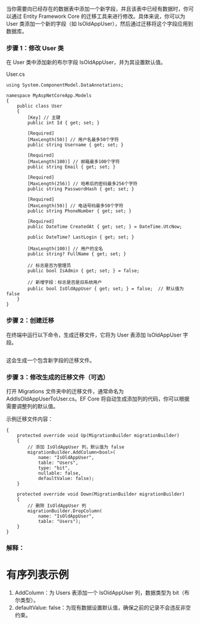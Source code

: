 当你需要向已经存在的数据表中添加一个新字段，并且该表中已经有数据时，你可以通过 Entity Framework Core 的迁移工具来进行修改。具体来说，你可以为 User 类添加一个新的字段（如 IsOldAppUser），然后通过迁移将这个字段应用到数据库。


### 步骤 1：修改 User 类
在 User 类中添加新的布尔字段 IsOldAppUser，并为其设置默认值。

User.cs

```using System;
using System.ComponentModel.DataAnnotations;

namespace MyAspNetCoreApp.Models
{
    public class User
    {
        [Key] // 主键
        public int Id { get; set; }

        [Required]
        [MaxLength(50)] // 用户名最多50个字符
        public string Username { get; set; }

        [Required]
        [MaxLength(100)] // 邮箱最多100个字符
        public string Email { get; set; }

        [Required]
        [MaxLength(256)] // 哈希后的密码最多256个字符
        public string PasswordHash { get; set; }

        [Required]
        [MaxLength(50)] // 电话号码最多50个字符
        public string PhoneNumber { get; set; }

        [Required]
        public DateTime CreatedAt { get; set; } = DateTime.UtcNow;

        public DateTime? LastLogin { get; set; }

        [MaxLength(100)] // 用户的全名
        public string? FullName { get; set; }

        // 标志是否为管理员
        public bool IsAdmin { get; set; } = false;

        // 新增字段：标志是否是旧系统用户
        public bool IsOldAppUser { get; set; } = false;  // 默认值为 false
    }
}
```

### 步骤 2：创建迁移
在终端中运行以下命令，生成迁移文件，它将为 User 表添加 IsOldAppUser 字段。
```dotnet ef migrations add AddIsOldAppUserToUser
```
这会生成一个包含新字段的迁移文件。

### 步骤 3：修改生成的迁移文件（可选）

打开 Migrations 文件夹中的迁移文件，通常命名为 AddIsOldAppUserToUser.cs。EF Core 将自动生成添加列的代码，你可以根据需要调整列的默认值。

示例迁移文件内容：

```public partial class AddIsOldAppUserToUser : Migration
{
    protected override void Up(MigrationBuilder migrationBuilder)
    {
        // 添加 IsOldAppUser 列，默认值为 false
        migrationBuilder.AddColumn<bool>(
            name: "IsOldAppUser",
            table: "Users",
            type: "bit",
            nullable: false,
            defaultValue: false);
    }

    protected override void Down(MigrationBuilder migrationBuilder)
    {
        // 删除 IsOldAppUser 列
        migrationBuilder.DropColumn(
            name: "IsOldAppUser",
            table: "Users");
    }
}
```

### 解释：
# 有序列表示例

1. AddColumn<bool>：为 Users 表添加一个 IsOldAppUser 列，数据类型为 bit（布尔类型）。
2. defaultValue: false：为现有数据设置默认值，确保之前的记录不会违反非空约束。



